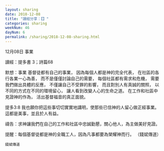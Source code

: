 ```yaml
---
layout: sharing
date: 2018-12-08
title: "讀經分享：【】"
categories: sharing
weekNum: 46
dayNum: 6
permalink: /sharing/2018-12-08-sharing.html
---
```

12月08日 事業

讀經：提多書 3；詩篇68

默想：事業
基督徒都有自己的事業，
因為每個人都是神的完全代表，
在社區的各行各業一心為善，
而不是僅僅討論自己的需要，
每個社區都有需求和危機，
需要我們做出具體的反應，
不僅讓自己不受罪的影響，
而且對別人有真誠的關照，
以不同的方式在不同的環境留心，
讓人看到改變人心的生命之道。
在工作和社區中見證神的作為，
活出基督福音的真正面貌。

提多3:8 我也願你把這些事切切實實地講明，使那些已信神的人留心做正經事業。這都是美事，並且於人有益。

禱告：求神讓我們在自己的工作和社區中忠誠勤懇，關心他人，為主做美好見證。

提醒：每個基督徒都是神的全職工人，因為凡事都要為榮耀神而行。
（錢斌傳道）


`錢斌傳道`
